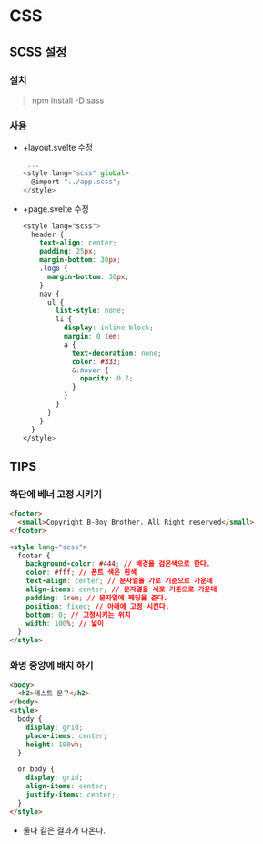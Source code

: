 # CSS

## SCSS 설정

### 설치

> npm install -D sass

### 사용

- +layout.svelte 수정

  ```js
  ....
  <style lang="scss" global>
    @import "../app.scss";
  </style>

  ```

- +page.svelte 수정

  ```css
  <style lang="scss">
    header {
      text-align: center;
      padding: 25px;
      margin-bottom: 30px;
      .logo {
        margin-bottom: 30px;
      }
      nav {
        ul {
          list-style: none;
          li {
            display: inline-block;
            margin: 0 1em;
            a {
              text-decoration: none;
              color: #333;
              &:hover {
                opacity: 0.7;
              }
            }
          }
        }
      }
    }
  </style>
  ```

## TIPS

### 하단에 베너 고정 시키기

```html
<footer>
  <small>Copyright B-Boy Brother. All Right reserved</small>
</footer>

<style lang="scss">
  footer {
    background-color: #444; // 배경을 검은색으로 한다.
    color: #fff; // 폰트 색은 흰색
    text-align: center; // 문자열을 가로 기준으로 가운데
    align-items: center; // 문자열을 세로 기준으로 가운데
    padding: 1rem; // 문자열에 페딩을 준다.
    position: fixed; // 아래에 고정 시킨다.
    bottom: 0; // 고정시키는 위치
    width: 100%; // 넓이
  }
</style>
```

### 화명 중앙에 배치 하기

```html
<body>
  <h2>테스트 문구</h2>
</body>
<style>
  body {
    display: grid;
    place-items: center;
    height: 100vh;
  }

  or body {
    display: grid;
    align-items: center;
    justify-items: center;
  }
</style>
```

- 둘다 같은 결과가 나온다.
